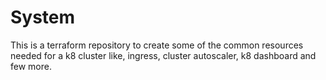 # System

This is a terraform repository to create some of the common resources needed for a k8 cluster like, ingress, cluster autoscaler, k8 dashboard and few more.
